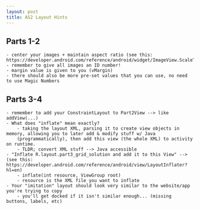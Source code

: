 ```yaml
---
layout: post
title: AS2 Layout Hints
--- 
```


## Parts 1-2
	- center your images + maintain aspect ratio (see this: https://developer.android.com/reference/android/widget/ImageView.ScaleType)
	- remember to give all images an ID number!
	- margin value is given to you (vMargin)
	- there should also be more pre-set values that you can use, no need to use Magic Numbers


## Parts 3-4
	- remember to add your ConstraintLayout to Part2View --> like addView(...)
	- What does "inflate" mean exactly?
		- taking the layout XML, parsing it to create view objects in memory, allowing you to later add & modify stuff w/ Java
		(programmatically), then add this view (the whole XML) to activity on runtime.
		- TLDR; convert XML stuff --> Java accessible
	- "Inflate R.layout.part3_grid_solution and add it to this View" --> 	(see this: https://developer.android.com/reference/android/view/LayoutInflater?hl=en) 
		- inflate(int resource, ViewGroup root)
		- resource is the XML file you want to inflate
	- Your "imitation" layout should look very similar to the website/app you're trying to copy
		- you'll get docked if it isn't similar enough... (missing buttons, labels, etc)
